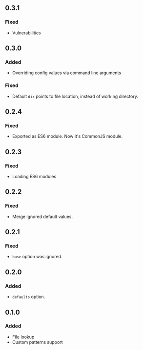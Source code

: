 ## 0.3.1

### Fixed
* Vulnerabilities

## 0.3.0

### Added

* Overriding config values via command line arguments

### Fixed

* Default ``dir`` points to file location, instead of working directory.

## 0.2.4

### Fixed

* Exported as ES6 module. Now it's CommonJS module.

## 0.2.3

### Fixed

* Loading ES6 modules

## 0.2.2

### Fixed

* Merge ignored default values.

## 0.2.1

### Fixed

* ```base``` option was ignored.


## 0.2.0

### Added

* ```defaults``` option.

## 0.1.0

### Added

* File lookup
* Custom patterns support
